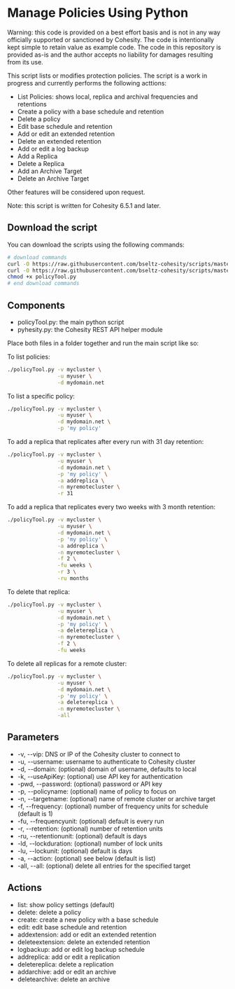 # Manage Policies Using Python

Warning: this code is provided on a best effort basis and is not in any way officially supported or sanctioned by Cohesity. The code is intentionally kept simple to retain value as example code. The code in this repository is provided as-is and the author accepts no liability for damages resulting from its use.

This script lists or modifies protection policies. The script is a work in progress and currently performs the following acttions:

* List Policies: shows local, replica and archival frequencies and retentions
* Create a policy with a base schedule and retention
* Delete a policy
* Edit base schedule and retention
* Add or edit an extended retention
* Delete an extended retention
* Add or edit a log backup
* Add a Replica
* Delete a Replica
* Add an Archive Target
* Delete an Archive Target

Other features will be considered upon request.

Note: this script is written for Cohesity 6.5.1 and later.

## Download the script

You can download the scripts using the following commands:

```bash
# download commands
curl -O https://raw.githubusercontent.com/bseltz-cohesity/scripts/master/python/policyTool/policyTool.py
curl -O https://raw.githubusercontent.com/bseltz-cohesity/scripts/master/python/pyhesity.py
chmod +x policyTool.py
# end download commands
```

## Components

* policyTool.py: the main python script
* pyhesity.py: the Cohesity REST API helper module

Place both files in a folder together and run the main script like so:

To list policies:

```bash
./policyTool.py -v mycluster \
                -u myuser \
                -d mydomain.net
```

To list a specific policy:

```bash
./policyTool.py -v mycluster \
                -u myuser \
                -d mydomain.net \
                -p 'my policy'
```

To add a replica that replicates after every run with 31 day retention:

```bash
./policyTool.py -v mycluster \
                -u myuser \
                -d mydomain.net \
                -p 'my policy' \
                -a addreplica \
                -n myremotecluster \
                -r 31
```

To add a replica that replicates every two weeks with 3 month retention:

```bash
./policyTool.py -v mycluster \
                -u myuser \
                -d mydomain.net \
                -p 'my policy' \
                -a addreplica \
                -n myremotecluster \
                -f 2 \
                -fu weeks \
                -r 3 \
                -ru months
```

To delete that replica:

```bash
./policyTool.py -v mycluster \
                -u myuser \
                -d mydomain.net \
                -p 'my policy' \
                -a deletereplica \
                -n myremotecluster \
                -f 2 \
                -fu weeks 
```

To delete all replicas for a remote cluster:

```bash
./policyTool.py -v mycluster \
                -u myuser \
                -d mydomain.net \
                -p 'my policy' \
                -a deletereplica \
                -n myremotecluster \
                -all
```

## Parameters

* -v, --vip: DNS or IP of the Cohesity cluster to connect to
* -u, --username: username to authenticate to Cohesity cluster
* -d, --domain: (optional) domain of username, defaults to local
* -k, --useApiKey: (optional) use API key for authentication
* -pwd, --password: (optional) password or API key
* -p, --policyname: (optional) name of policy to focus on
* -n, --targetname: (optional) name of remote cluster or archive target
* -f, --frequency: (optional) number of frequency units for schedule (default is 1)
* -fu, --frequencyunit: (optional) default is every run
* -r, --retention: (optional) number of retention units
* -ru, --retentionunit: (optional) default is days
* -ld, --lockduration: (optional) number of lock units
* -lu, --lockunit: (optional) default is days
* -a, --action: (optional) see below (default is list)
* -all, --all: (optional) delete all entries for the specified target

## Actions

* list: show policy settings (default)
* delete: delete a policy
* create: create a new policy with a base schedule
* edit: edit base schedule and retention
* addextension: add or edit an extended retention
* deleteextension: delete an extended retention
* logbackup: add or edit log backup schedule
* addreplica: add or edit a replication
* deletereplica: delete a replication
* addarchive: add or edit an archive
* deletearchive: delete an archive
